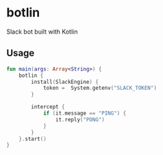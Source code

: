 botlin
===

Slack bot built with Kotlin

## Usage
```kotlin
fun main(args: Array<String>) {
    botlin {
        install(SlackEngine) {
            token =  System.getenv("SLACK_TOKEN")
        }

        intercept {
            if (it.message == "PING") {
                it.reply("PONG")
            }
        }
    }.start()
}
```
